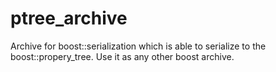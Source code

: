 # ptree_archive
Archive for boost::serialization which is able to serialize to the boost::propery_tree.
Use it as any other boost archive.
